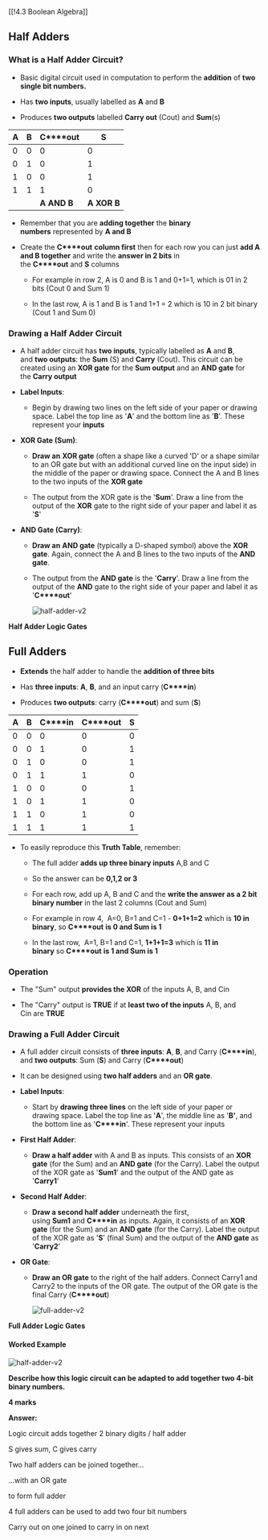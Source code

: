 [[!4.3 Boolean Algebra]]

## Half Adders

### What is a Half Adder Circuit?

- Basic digital circuit used in computation to perform the **addition** of **two single bit numbers.**
    
- Has **two inputs**, usually labelled as **A** and **B**
    
- Produces **two outputs** labelled **Carry out** (Cout) and **Sum**(s)
    

| **A** | **B** | **C****out** | **S**       |
| ----- | ----- | ------------ | ----------- |
| 0     | 0     | 0            | 0           |
| 0     | 1     | 0            | 1           |
| 1     | 0     | 0            | 1           |
| 1     | 1     | 1            | 0           |
|       |       | **A AND B**  | **A XOR B** |

- Remember that you are **adding together** the **binary numbers** represented by **A and B**
    
- Create the **C****out** **column first** then for each row you can just **add A and B together** and write the **answer in 2 bits** in the **C****out** and **S** columns 
    
    - For example in row 2, A is 0 and B is 1 and 0+1=1, which is 01 in 2 bits (Cout 0 and Sum 1)
        
    - In the last row, A is 1 and B is 1 and 1+1 = 2 which is 10 in 2 bit binary (Cout 1 and Sum 0)
        

### Drawing a Half Adder Circuit

- A half adder circuit has **two inputs**, typically labelled as **A** and **B**, and **two outputs**: the **Sum** (S) and **Carry** (Cout). This circuit can be created using an **XOR gate** for the **Sum output** and an **AND gate** for the **Carry output**
    
- **Label Inputs**:
    
    - Begin by drawing two lines on the left side of your paper or drawing space. Label the top line as '**A**' and the bottom line as '**B**'. These represent your **inputs**
        
- **XOR Gate (Sum)**:
    
    - **Draw an** **XOR gate** (often a shape like a curved 'D' or a shape similar to an OR gate but with an additional curved line on the input side) in the middle of the paper or drawing space. Connect the A and B lines to the two inputs of the **XOR gate** 
        
    - The output from the XOR gate is the '**Sum**'. Draw a line from the output of the **XOR** gate to the right side of your paper and label it as '**S**'
        
- **AND Gate (Carry)**:
    
    - **Draw an** **AND gate** (typically a D-shaped symbol) above the **XOR gate**. Again, connect the A and B lines to the two inputs of the **AND gate**.
        
    - The output from the **AND gate** is the '**Carry**'. Draw a line from the output of the **AND** gate to the right side of your paper and label it as '**C****out**'
        
        ![half-adder-v2](https://cdn.savemyexams.com/cdn-cgi/image/f=auto,width=3840/https://cdn.savemyexams.com/uploads/2024/01/half-adder-v2.png)
        

**Half Adder Logic Gates**

## Full Adders

- **Extends** the half adder to handle the **addition of three bits**
    
- Has **three inputs**: **A**, **B**, and an input carry (**C****in**)
    
- Produces **two outputs**: carry (**C****out**) and sum (**S**)
    

|**A**|**B**|**C****in**|**C****out**|**S**|
|---|---|---|---|---|
|0|0|0|0|0|
|0|0|1|0|1|
|0|1|0|0|1|
|0|1|1|1|0|
|1|0|0|0|1|
|1|0|1|1|0|
|1|1|0|1|0|
|1|1|1|1|1|

- To easily reproduce this **Truth Table**, remember:
    
    - The full adder **adds up three binary inputs** A,B and C
        
    - So the answer can be **0,1,2 or 3**
        
    - For each row, add up A, B and C and the **write the answer as a 2 bit binary number** in the last 2 columns (Cout and Sum)
        
    - For example in row 4,  A=0, B=1 and C=1 - **0+1+1=2** which is **10 in binary**, so **C****out** **is 0 and Sum is 1**
        
    - In the last row,  A=1, B=1 and C=1, **1+1+1=3** which is **11 in binary** so **C****out** **is 1 and Sum is 1**
        

### Operation

- The "Sum" output **provides the XOR** of the inputs A, B, and Cin
    
- The "Carry" output is **TRUE** if at **least two of the inputs** A, B, and Cin are **TRUE**
    

### Drawing a Full Adder Circuit

- A full adder circuit consists of **three inputs**: **A**, **B**, and Carry (**C****in**), and **two outputs**: Sum (**S**) and Carry (**C****out**)
    
- It can be designed using **two half adders** and an **OR gate**.
    
- **Label Inputs**:
    
    - Start by **drawing three lines** on the left side of your paper or drawing space. Label the top line as '**A**', the middle line as '**B'**, and the bottom line as '**C****in**'. These represent your inputs
        
- **First Half Adder**:
    
    - **Draw a half adder** with A and B as inputs. This consists of an **XOR gate** (for the Sum) and an **AND gate** (for the Carry). Label the output of the XOR gate as '**Sum1**' and the output of the AND gate as '**Carry1**'
        
- **Second Half Adder**:
    
    - **Draw a second half adder** underneath the first, using **Sum1** and **C****in** as inputs. Again, it consists of an **XOR gate** (for the Sum) and an **AND gate** (for the Carry). Label the output of the XOR gate as '**S**' (final Sum) and the output of the **AND gate** as '**Carry2**'
        
- **OR Gate**:
    
    - **Draw an OR gate** to the right of the half adders. Connect Carry1 and Carry2 to the inputs of the OR gate. The output of the OR gate is the final Carry (**C****out**)
        
        ![full-adder-v2](https://cdn.savemyexams.com/cdn-cgi/image/f=auto,width=3840/https://cdn.savemyexams.com/uploads/2024/01/full-adder-v2.png)
        

**Full Adder Logic Gates**

#### Worked Example

![half-adder-v2](https://cdn.savemyexams.com/cdn-cgi/image/f=auto,width=3840/https://cdn.savemyexams.com/uploads/2024/01/half-adder-v2.png)

**Describe how this logic circuit can be adapted to add together two 4-bit binary numbers.**

**4 marks**

**Answer:**

Logic circuit adds together 2 binary digits / half adder

S gives sum, C gives carry

Two half adders can be joined together…

…with an OR gate

to form full adder

4 full adders can be used to add two four bit numbers

Carry out on one joined to carry in on next